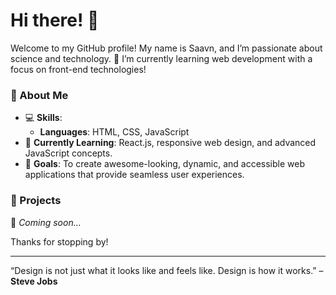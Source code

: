 # Hi there! 👋

Welcome to my GitHub profile! My name is Saavn, and I’m passionate about science and technology. 🌟 I’m currently learning web development with a focus on front-end technologies!

### 🚀 About Me
- 💻 **Skills**:  
  - **Languages**: HTML, CSS, JavaScript  
- 🌱 **Currently Learning**: React.js, responsive web design, and advanced JavaScript concepts.
- 🎯 **Goals**: To create awesome-looking, dynamic, and accessible web applications that provide seamless user experiences.

### 🌟 Projects
🔗 *Coming soon...*

Thanks for stopping by!

---

“Design is not just what it looks like and feels like. Design is how it works.” – **Steve Jobs**
